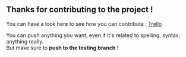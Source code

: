 ## Thanks for contributing to the project !

You can have a look here to see how you can contribute : 
[Trello](https://trello.com/b/PKG1FXnS/seedbox)

You can push anything you want, even if it's related to spelling, syntax, anything really.  
But make sure to **push to the testing branch** !

